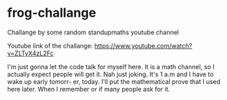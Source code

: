 # frog-challange
Challange by some random standupmaths youtube channel

Youtube link of the challange: https://www.youtube.com/watch?v=ZLTyX4zL2Fc

I'm just gonna let the code talk for myself here. It is a math channel, so I actually expect people will get it. 
Nah just joking. It's 1 a.m and I have to wake up early tomorr- er, today. I'll put the mathematical prove that I used here later. When I remember or if many people ask for it. 
